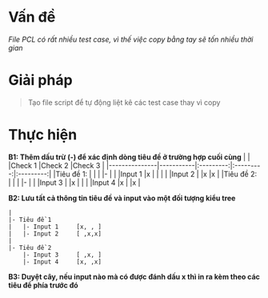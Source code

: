 # Vấn đề
*File PCL có rất nhiều test case, vì thế việc copy bằng tay sẽ tốn nhiều thời gian*

# Giải pháp
> Tạo file script để tự động liệt kê các test case thay vì copy

# Thực hiện

**B1: Thêm dấu trừ (-) để xác định dòng tiêu đề ở trường hợp cuối cùng**
|               |           |Check 1    |Check 2    |Check 3    |
|---------------|-----------|:---------:|:---------:|:---------:|
|Tiêu đề 1:     |           |           |           |-          |
|               |Input 1    |x          |           |           |
|               |Input 2    |           |x          |x          |
|Tiêu đề 2:     |           |           |           |-          |
|               |Input 3    |           |x          |           |
|               |Input 4    |x          |           |x          |

**B2: Lưu tất cả thông tin tiêu đề và input vào một đối tượng kiểu tree**
```
|
|- Tiêu đề 1
|   |- Input 1     [x, , ]
|   |- Input 2     [ ,x,x]
|
|- Tiêu đề 2
    |- Input 3     [ ,x, ]
    |- Input 4     [x, ,x]

```
**B3: Duyệt cây, nếu input nào mà có được đánh dấu x thì in ra kèm theo các tiêu đề phía trước đó**

